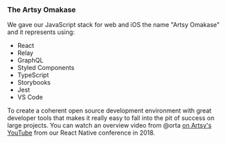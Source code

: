 ### The Artsy Omakase

We gave our JavaScript stack for web and iOS the name "Artsy Omakase" and it represents using:

- React
- Relay
- GraphQL
- Styled Components
- TypeScript
- Storybooks
- Jest
- VS Code

To create a coherent open source development environment with great developer tools that makes it really easy to
fall into the pit of success on large projects. You can watch an overview video from @orta
[on Artsy's YouTube](https://www.youtube.com/watch?v=1Z3loALSVQM) from our React Native conference in 2018.
